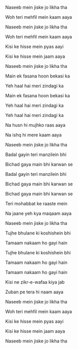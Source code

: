 Naseeb mein jiske jo likha tha

Woh teri mehfil mein kaam aaya

Naseeb mein jiske jo likha tha

Woh teri mehfil mein kaam aaya

Kisi ke hisse mein pyas aayi

Kisi ke hisse mein jaam aaya

Naseeb mein jiske jo likha tha

Main ek fasana hoon bekasi ka

Yeh haal hai meri zindagi ka


Main ek fasana hoon bekasi ka

Yeh haal hai meri zindagi ka

Yeh haal hai meri zindagi ka

Na husn hi mujhko raas aaya

Na ishq hi mere kaam aaya

Naseeb mein jiske jo likha tha

Badal gayin teri manzilein bhi

Bichad gaya main bhi karwan se

Badal gayin teri manzilein bhi

Bichad gaya main bhi karwan se

Bichad gaya main bhi karwan se

Teri mohabbat ke raaste mein

Na jaane yeh kya maqaam aaya

Naseeb mein jiske jo likha tha

Tujhe bhulane ki koshishein bhi

Tamaam nakaam ho gayi hain

Tujhe bhulane ki koshishein bhi

Tamaam nakaam ho gayi hain

Tamaam nakaam ho gayi hain

Kisi ne zikr-e-wafaa kiya jab

Zuban pe tera hi naam aaya

Naseeb mein jiske jo likha tha

Woh teri mehfil mein kaam aaya

Kisi ke hisse mein pyas aayi

Kisi ke hisse mein jaam aaya

Naseeb mein jiske jo likha tha



